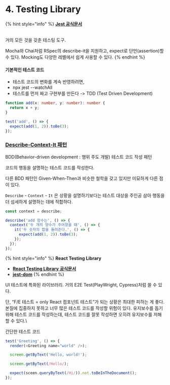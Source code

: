 # 4. Testing Library

{% hint style="info" %}
[**Jest 공식문서**](https://jestjs.io/)

\
거의 모든 것을 갖춘 테스팅 도구.

Mocha와 Chai처럼 RSpec의 describe-it을 지원하고, expect로 단언(assertion)할 수 있다. Mocking도 다양한 레벨에서 쉽게 사용할 수 있다.
{% endhint %}

#### 기본적인 테스트 코드

* 테스트 코드의 변화를 계속 반영하려면,
* npx jest --watchAll
* 테스트를 먼저 짜고 구현부를 만든다 -> TDD (Test Driven Development)

```typescript
function add(x: number, y: number): number {
  return x + y;
}

test('add', () => {
  expect(add(1, 2)).toBe(3);
});
```

###

### [Describe-Context-It 패턴](https://johngrib.github.io/wiki/junit5-nested/)

BDD(Behavior-driven development : 행위 주도 개발) 테스트 코드 작성 패턴

코드의 행동을 설명하는 테스트 코드를 작성한다.

다른 BDD 패턴인 Given-When-Then과 비슷한 철학을 갖고 있지만 미묘하게 다른 점이 있다.

`Describe` - `Context` - `It` 은 상황을 설명하기보다는 테스트 대상을 주인공 삼아 행동을 더 섬세하게 설명하는 데에 적합하다.

```typescript
const context = describe;

describe('add 함수는', () => {
  context('두 개의 양수가 주어졌을 때', () => {
    it('두 숫자의 합을 돌려준다.', () => {
      expect(add(1, 2)).toBe(3);
    });
  });
});
```

{% hint style="info" %}
**React Testing Library**

* [**React Testing Library 공식문서**](https://testing-library.com/docs/react-testing-library/intro)
* [**jest-dom**](https://testing-library.com/docs/ecosystem-jest-dom/)
{% endhint %}

UI 테스트에 특화된 라이브러리. 거의 E2E Test(PlayWright, Cypress)처럼 쓸 수 있다.

단, “F/E 테스트 = only React 컴포넌트 테스트”가 되는 상황은 최대한 피하는 게 좋다. 본질에 집중하지 못하고 너무 많은 테스트 코드를 작성할 위험이 있다. 유지보수를 돕기 위해 테스트 코드를 작성하는데, 테스트 코드를 잘못 작성하면 오히려 유지보수를 저해할 수 있다.\\

간단한 테스트 코드

```typescript
test('Greeting', () => {
  render(<Greeting name="world" />);

  screen.getByText('Hello, world!');

  screen.getByText(/Hello/);

  expect(sceen.queryByText(/Hi/)).not.toBeInTheDocument();
});
```
